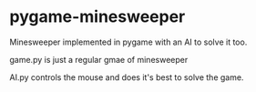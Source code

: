 # pygame-minesweeper
Minesweeper implemented in pygame with an AI to solve it too.

game.py is just a regular gmae of minesweeper

AI.py controls the mouse and does it's best to solve the game.
